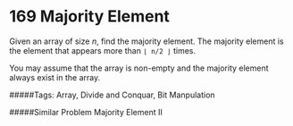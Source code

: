 # 169 Majority Element

Given an array of size *n*, find the majority element. The majority element is the element that appears more than `⌊ n/2 ⌋` times.

You may assume that the array is non-empty and the majority element always exist in the array.

#####Tags:
Array, Divide and Conquar, Bit Manpulation

#####Similar Problem
Majority Element II